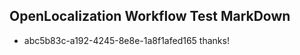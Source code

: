 ## OpenLocalization Workflow Test MarkDown
* abc5b83c-a192-4245-8e8e-1a8f1afed165 thanks!

<!--HONumber=Jul16_HO3-->


